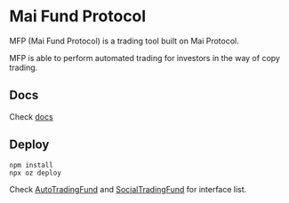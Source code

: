 # Mai Fund Protocol

MFP (Mai Fund Protocol) is a trading tool built on Mai Protocol.

MFP is able to perform automated trading for investors in the way of copy trading.


## Docs

Check [docs](./docs)


## Deploy

```
npm install
npx oz deploy
```

Check [AutoTradingFund](./misc/AutoTradingFund.desc) and [SocialTradingFund](./misc/SocialTradingFund.desc) for interface list.

